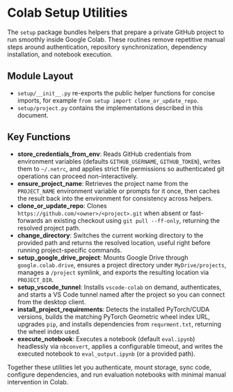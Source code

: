 # Colab Setup Utilities
The `setup` package bundles helpers that prepare a private GitHub project to run smoothly inside Google Colab. These routines remove repetitive manual steps around authentication, repository synchronization, dependency installation, and notebook execution.

## Module Layout
- `setup/__init__.py` re-exports the public helper functions for concise imports, for example `from setup import clone_or_update_repo`.
- `setup/project.py` contains the implementations described in this document.

## Key Functions
- **store_credentials_from_env**: Reads GitHub credentials from environment variables (defaults `GITHUB_USERNAME`, `GITHUB_TOKEN`), writes them to `~/.netrc`, and applies strict file permissions so authenticated git operations can proceed non-interactively.
- **ensure_project_name**: Retrieves the project name from the `PROJECT_NAME` environment variable or prompts for it once, then caches the result back into the environment for consistency across helpers.
- **clone_or_update_repo**: Clones `https://github.com/<owner>/<project>.git` when absent or fast-forwards an existing checkout using `git pull --ff-only`, returning the resolved project path.
- **change_directory**: Switches the current working directory to the provided path and returns the resolved location, useful right before running project-specific commands.
- **setup_google_drive_project**: Mounts Google Drive through `google.colab.drive`, ensures a project directory under `MyDrive/projects`, manages a `/project` symlink, and exports the resulting location via `PROJECT_DIR`.
- **setup_vscode_tunnel**: Installs `vscode-colab` on demand, authenticates, and starts a VS Code tunnel named after the project so you can connect from the desktop client.
- **install_project_requirements**: Detects the installed PyTorch/CUDA versions, builds the matching PyTorch Geometric wheel index URL, upgrades `pip`, and installs dependencies from `requrment.txt`, returning the wheel index used.
- **execute_notebook**: Executes a notebook (default `eval.ipynb`) headlessly via `nbconvert`, applies a configurable timeout, and writes the executed notebook to `eval_output.ipynb` (or a provided path).

Together these utilities let you authenticate, mount storage, sync code, configure dependencies, and run evaluation notebooks with minimal manual intervention in Colab.